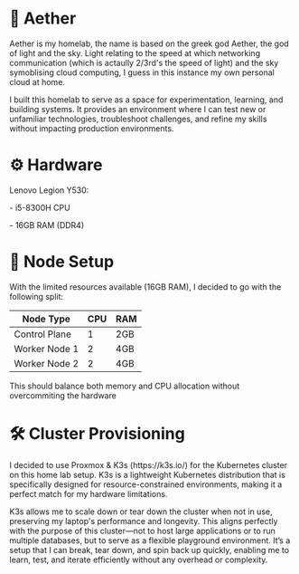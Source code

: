# 🧪 Aether

<p>Aether is my homelab, the name is based on the greek god Aether, the god of light and the sky. Light relating to the speed at which networking communication (which is actaully 2/3rd's the speed of light) and the sky symoblising cloud computing, I guess in this instance my own personal cloud at home.</p>
<p>I built this homelab to serve as a space for experimentation, learning, and building systems. It provides an environment where I can test new or unfamiliar technologies, troubleshoot challenges, and refine my skills without impacting production environments.</p>

<h1>⚙️ Hardware</h1>
<p>Lenovo Legion Y530:</p>
<p>- i5-8300H CPU</p>
<p>- 16GB RAM (DDR4)</p>

<h1>📐 Node Setup</h1>
<p>With the limited resources available (16GB RAM), I decided to go with the following split:</p>

| Node Type     | CPU | RAM |
| ------------- |---- | ----|
| Control Plane | 1   | 2GB |
| Worker Node 1 | 2   | 4GB |
| Worker Node 2 | 2   | 4GB |

<p>This should balance both memory and CPU allocation without overcommiting the hardware</p>

<h1>🛠️ Cluster Provisioning</h1>
<p>I decided to use Proxmox & K3s (https://k3s.io/) for the Kubernetes cluster on this home lab setup. K3s is a lightweight Kubernetes distribution that is specifically designed for resource-constrained environments, making it a perfect match for my hardware limitations.</p> 
<p> K3s allows me to scale down or tear down the cluster when not in use, preserving my laptop's performance and longevity. This aligns perfectly with the purpose of this cluster—not to host large applications or to run multiple databases, but to serve as a flexible playground environment. It’s a setup that I can break, tear down, and spin back up quickly, enabling me to learn, test, and iterate efficiently without any overhead or complexity.</p>
